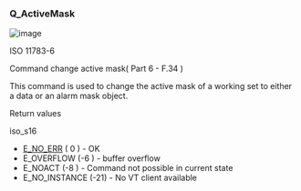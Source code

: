 ### Q\_ActiveMask

![image](https://user-images.githubusercontent.com/69573151/212328886-4d5587f1-b2cd-4e8a-9cbe-0aa55ca1abcf.png)

ISO 11783-6

Command change active mask( Part 6 - F.34 )

This command is used to change the active mask of a working set to either a data or an alarm mask object.

Return values

iso\_s16

*   [E\_NO\_ERR](/c/IsoCommonDef#c.E_NO_ERR) ( 0 ) - OK
*   E\_OVERFLOW (-6 ) - buffer overflow
*   E\_NOACT (-8 ) - Command not possible in current state
*   E\_NO\_INSTANCE (-21) - No VT client available
